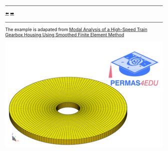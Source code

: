 ***
[⬅️](../079/README.md "Previous example")
[➡️](../081/README.md "Next example")
***

The example is adapated from [Modal Analysis of a High-Speed Train Gearbox Housing Using Smoothed Finite Element Method](https://doi.org/10.1142/S0219876223500378)

![Circular disc](circular_disc.png "Structured mesh")
